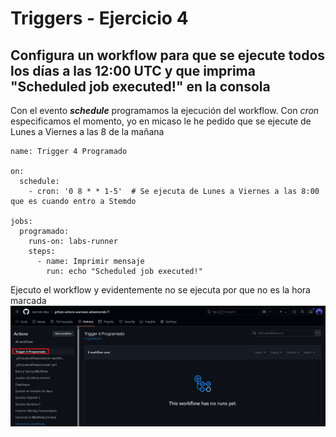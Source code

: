 # Triggers - Ejercicio 4

## Configura un workflow para que se ejecute todos los días a las 12:00 UTC y que imprima "Scheduled job executed!" en la consola

Con el evento ***schedule*** programamos la ejecución del workflow. Con *cron* especificamos el momento, yo en micaso le he pedido que se ejecute de Lunes a Viernes a las 8 de la mañana

```
name: Trigger 4 Programado

on:
  schedule:
    - cron: '0 8 * * 1-5'  # Se ejecuta de Lunes a Viernes a las 8:00 que es cuando entro a Stemdo

jobs:
  programado:
    runs-on: labs-runner
    steps:
      - name: Imprimir mensaje
        run: echo "Scheduled job executed!"

```
Ejecuto el workflow y evidentemente no se ejecuta por que no es la hora marcada
![alt text](../../auxiliar/trigger4.png)